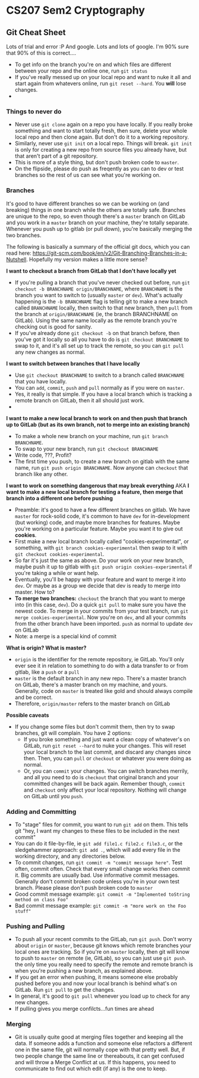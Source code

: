 # CS207 Sem2 Cryptography 

## Git Cheat Sheet
Lots of trial and error :P And google. Lots and lots of google.
I'm 90% sure that 90% of this is correct....

- To get info on the branch you're on and which files are different between your repo and the online one, run `git status`
- If you've really messed up on your local repo and want to nuke it all and start again from whatevers online, run `git reset --hard`. You **will** lose changes.
- 
### Things to never do
- Never use `git clone` again on a repo you have locally. If you really broke something and want to start totally fresh, then sure, delete your whole local repo and then clone again. But don't do it to a working repository.
- Similarly, never use `git init` on a local repo. Things will break. `git init` is only for creating a new repo from source files you already have, but that aren't part of a git repository.
- This is more of a style thing, but don't push broken code to `master`. 
- On the flipside, please do push as freqently as you can to dev or test branches so the rest of us can see what you're working on.

### Branches
It's good to have different branches so we can be working on (and breaking) things in one branch while the others are totally safe. Branches are unique to the repo, so even though there's a `master` branch on GitLab and you work in a `master` branch on your machine, they're totally separate. Whenever you push up to gitlab (or pull down), you're basically merging the two branches. 

The following is basically a summary of the official git docs, which you can read here: https://git-scm.com/book/en/v2/Git-Branching-Branches-in-a-Nutshell. Hopefully my version makes a little more sense?

**I want to checkout a branch from GitLab that I don't have locally yet**
- If you're pulling a branch that you've never checked out before, run `git checkout -b BRANCHNAME origin/BRANCHNAME`, where `BRANCHNAME` is the branch you want to switch to (usually `master` or `dev`). What's actually happening is the `-b BRANCHNAME` flag is telling git to make a new branch called `BRANCHNAME` locally, then switch to that new branch, then `pull` from the branch at `origin/BRANCHNAME` (ie, the branch BRANCHNAME on GitLab). Using the same name locally as the remote branch you're checking out is good for sanity.
- If you've already done `git checkout -b` on that branch before, then you've got it locally so all you have to do is `git checkout BRANCHNAME` to swap to it, and it's all set up to track the remote, so you can `git pull` any new changes as normal.

**I want to switch between branches that I have locally**
- Use `git checkout BRANCHNAME` to switch to a branch called `BRANCHNAME` that you have locally.
- You can `add`, `commit`, `push` and `pull` normally as if you were on `master`.
- Yes, it really is that simple. If you have a local branch which is tracking a remote branch on GitLab, then it all should just work.
- 
**I want to make a new local branch to work on and then push that branch up to GitLab (but as its own branch, not to merge into an existing branch)**
- To make a whole new branch on your machine, run `git branch BRANCHNAME`.
- To swap to your new branch, run `git checkout BRANCHNAME`
- Write code, ???, Profit?
- The first time you push, to create a new branch on gitlab with the same name, run `git push origin BRANCHNAME`. Now anyone can `checkout` that branch like any other.

**I want to work on something dangerous that may break everything**
AKA **I want to make a new local branch for testing a feature, then merge that branch into a different one before pushing**
- Preamble: it's good to have a few different branches on gitlab. We have `master` for rock-solid code, it's common to have `dev` for in-development (but working) code, and maybe more branches for features. Maybe you're working on a particular feature. Maybe you want it to give out **cookies**.
- First make a new local branch locally called "cookies-experimental", or something, with `git branch cookies-experimental` then swap to it with `git checkout cookies-experimental`.
- So far it's just the same as above. Do your work on your new branch, maybe push it up to gitlab with `git push origin cookies-experimental` if you're taking a while or want help.
- Eventually, you'll be happy with your feature and want to merge it into `dev`. Or maybe as a group we decide that dev is ready to merge into master. How to?
- **To merge two branches:** `checkout` the branch that you want to merge into (in this case, `dev`). Do a quick `git pull` to make sure you have the newest code. To merge in your commits from your test branch, run `git merge cookies-experimental`. Now you're on `dev`, and all your commits from the other branch have been imported. `push` as normal to update `dev` on GitLab
- Note: a merge is a special kind of commit

**What is origin? What is master?**
- `origin` is the identifier for the remote repository, ie GitLab. You'll only ever see it in relation to something to do with a data transfer to or from gitlab, like a `push` or a `pull`
- `master` is the default branch in any new repo. There's a master branch on GitLab, there's a master branch on my machine, and yours. Generally, code on `master` is treated like gold and should always compile and be correct.
- Therefore, `origin/master` refers to the master branch on GitLab

**Possible caveats**
- If you change some files but don't commit them, then try to swap branches, git will complain. You have 2 options:
  - If you broke something and just want a clean copy of whatever's on GitLab, run `git reset --hard` to nuke your changes. This will reset your local branch to the last commit, and discard any changes since then. Then, you can `pull` or `checkout` or whatever you were doing as normal. 
  - Or, you can `commit` your changes. You can switch branches merrily, and all you need to do is `checkout` that original branch and your committed changes will be back again. Remember though, `commit` and `checkout` only affect your local repository. Nothing will change on GitLab until you `push`.

### Adding and Committing
- To "stage" files for commit, you want to run `git add` on them. This tells git "hey, I want my changes to these files to be included in the next commit"
- You can do it file-by-file, ie `git add file1.c file2.c file3.c`, or the sledgehammer approach: `git add .`, which will add every file in the working directory, and any directories below.
- To commit changes, run `git commit -m "commit message here"`. Test often, commit often. Check that every small change works then commit it. Big commits are usually bad. Use informative commit messages. Generally don't commit broken code unless you're in your own test branch. Please please don't push broken code to `master`
- Good commit message example: `git commit -m "Implemented toString method on class Foo"`
- Bad commit message example: `git commit -m "more work on the Foo stuff"`

### Pushing and Pulling
- To push all your recent commits to the GitLab, run `git push`. Don't worry about `origin` or `master`, because git knows which remote branches your local ones are tracking. So if you're on `master` locally, then git will know to push to `master` on remote (ie, GitLab), so you can just use `git push`. the only time you really need to specify the remote and remote branch is when you're pushing a new branch, as explained above.
- If you get an error when pushing, it means someone else probably pushed before you and now your local branch is behind what's on GitLab. Run `git pull` to get the changes.
- In general, it's good to `git pull` whenever you load up to check for any new changes.
- If pulling gives you merge confilcts...fun times are ahead

### Merging
- Git is usually quite good at merging files together and keeping all the data. If someone adds a function and someone else refactors a different one in the same file, git will normally cope with that pretty well. But, if two people change the same line or thereabouts, it can get confused and will throw a Merge Conflict at us. If this happens, you need to communicate to find out which edit (if any) is the one to keep.